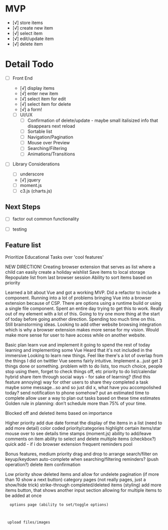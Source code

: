 # MVP
- [√] store items
 - [√] create new item
 - [√] select item
 - [√] edit/update item
 - [√] delete item


 # Detail Todo
 - [ ] Front End
   - [√] display items
   - [√] enter new item
   - [√] select item for edit
   - [√] select item for delete
   - [√] a form!

   - [ ] UI/UX
     - [ ] Confirmation of delete/update - maybe small italisized info that disappears next reload
     - [ ] Sortable list
     - [ ] Navigation/Pagination
     - [ ] Mouse over Preview
     - [ ] Searching/Filtering
     - [ ] Animations/Transitions

  - [ ] Library Considerations
    - [ ] underscore
    - [√] jquery
    - [ ] moment.js
    - [ ] c3.js (charts.js)

 ## Next Steps

  - [ ] factor out common functionality
  - [ ] testing


  ## Feature list




Prioritize Educational Tasks over 'cool features'

  NEW DIRECTION!
  Creating browser extension that serves as list where a child can easily create a holiday wishlist
    Save items to local storage
    Repopulate list from last browser session
    Ability to sort items based on priority


Learned a bit about Vue and got a working MVP. Did a refactor to include a component. Running into a lot of problems
bringing Vue into a browser extension because of CSP. There are options using a runtime build or using a single
file component. Spent an entire day trying to get this to work. Really out of my element with a lot of this. Going
to try one more thing at the start of today before going another direction. Spending too much time on this. Still
brainstorming ideas. Looking to add other website browsing integration which is why a browser extension makes more
sense for my vision. Would make more sense for user to have access while on another website.


Basic plan
  learn vue and implement it
        going to spend the rest of today learning and implementing some Vue
        Heard that it's not included in the immersive
        Looking to learn new things. Feel like there's a lot of overlap from the things I did on twittler
        Vue seems fairly intuitive.
  Implement a...just get 3 things done or something.
        problem with to do lists, too much choice, people stop using them, forget to check things off, etc
        priority
  to do list/calendar hybrid
  share item through social ways - for sake of learning? (find this feature annoying)
    way for other users to share they completed a task
        maybe some message...so and so just did x, what have you accompolished today?
  send notification to phone somehow?
  put an estimated time to complete
    allow user a way to plan out tasks based on these time estimates
        Golden rule in planning: don’t schedule more than 75% of your time.




Blocked off and deleted items based on importance

Higher priority
  add due date
  format the display of the items in a list (need to add more detail)
  color coded priority/categories
  highlight certain items/star
  mouse over to see details
    time stamps (moment.js)
    ability to add/leave comments on item
  ability to select and delete multiple items (checkbox?)
  quick add - if i do browser extension
  frequent reminders pool


Bonus features, medium priority
  drag and drop to arrange
  search/filter on keyup/keydown
  auto-complete when searching/filtering
  reminders? (push operation?)
  delete item confirmation


Low priority
  show deleted items and allow for undelete
  pagination (if more than 10 show a next button)
  category pages (not really pages, just a show/hide trick)
  strike-through completed/deleted items (styling)
  add more items button, that shows another input section allowing for multiple items to be added at once



      options page (ability to set/toggle options)



     upload files/images
